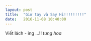```yaml
---
layout: post
title:  "Giơ tay và Say Hi!!!!!!!!!"
date:   2016-11-08 10:40:00
---
```

Viết lách - ing ...!!
*tung hoa*

